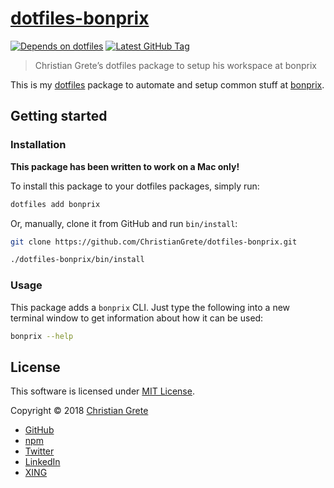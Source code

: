 # [dotfiles-bonprix][github-url]

[![Depends on dotfiles][shield-dependency]][github-dotfiles-url]
[![Latest GitHub Tag][shield-github-tag]][github-tags-url]

> Christian Grete’s dotfiles package to setup his workspace at bonprix

This is my [dotfiles][github-dotfiles-url] package to automate and setup common stuff at [bonprix][github-bonprix-url].

## Getting started

### Installation
__This package has been written to work on a Mac only!__

To install this package to your dotfiles packages, simply run:
```sh
dotfiles add bonprix
```
Or, manually, clone it from GitHub and run `bin/install`:
```sh
git clone https://github.com/ChristianGrete/dotfiles-bonprix.git

./dotfiles-bonprix/bin/install
```

### Usage
This package adds a `bonprix` CLI. Just type the following into a new terminal window to get information about how it can be used:
```sh
bonprix --help
```

## License

This software is licensed under [MIT License](LICENSE.md).

Copyright © 2018 [Christian Grete](https://christiangrete.com)
- [GitHub](https://github.com/ChristianGrete)
- [npm](https://www.npmjs.com/~christiangrete)
- [Twitter](https://twitter.com/ChristianGrete)
- [LinkedIn](https://www.linkedin.com/in/ChristianGrete)
- [XING](https://www.xing.com/profile/Christian_Grete2)

[github-bonprix-url]: https://github.com/bonprix
[github-dotfiles-url]: https://github.com/ChristianGrete/dotfiles
[github-url]: https://github.com/ChristianGrete/dotfiles-bonprix
[github-tags-url]: https://github.com/ChristianGrete/dotfiles-bonprix/tags
[shield-dependency]: https://img.shields.io/badge/depends_on-dotfiles-333333.svg
[shield-github-tag]: https://img.shields.io/github/tag/ChristianGrete/dotfiles-bonprix.svg